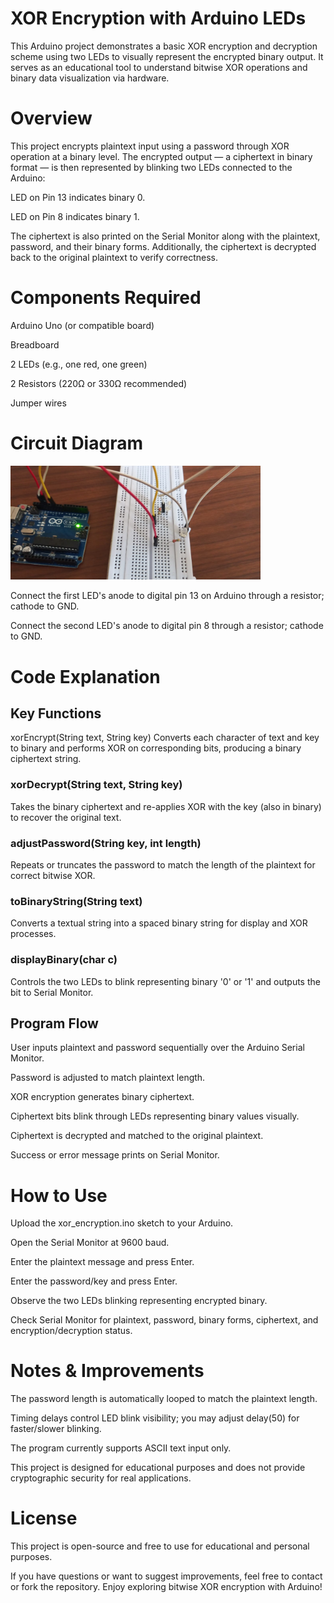 # XOR Encryption with Arduino LEDs
This Arduino project demonstrates a basic XOR encryption and decryption scheme using two LEDs to visually represent the encrypted binary output. It serves as an educational tool to understand bitwise XOR operations and binary data visualization via hardware.

# Overview
This project encrypts plaintext input using a password through XOR operation at a binary level. The encrypted output — a ciphertext in binary format — is then represented by blinking two LEDs connected to the Arduino:

LED on Pin 13 indicates binary 0.

LED on Pin 8 indicates binary 1.

The ciphertext is also printed on the Serial Monitor along with the plaintext, password, and their binary forms. Additionally, the ciphertext is decrypted back to the original plaintext to verify correctness.

# Components Required
Arduino Uno (or compatible board)

Breadboard

2 LEDs (e.g., one red, one green)

2 Resistors (220Ω or 330Ω recommended)

Jumper wires

# Circuit Diagram
<img src="lights.png" alt="Breadboard and Arduino wiring" width="400"/>

Connect the first LED's anode to digital pin 13 on Arduino through a resistor; cathode to GND.

Connect the second LED's anode to digital pin 8 through a resistor; cathode to GND.

# Code Explanation
## Key Functions
xorEncrypt(String text, String key)
Converts each character of text and key to binary and performs XOR on corresponding bits, producing a binary ciphertext string.

### xorDecrypt(String text, String key)
Takes the binary ciphertext and re-applies XOR with the key (also in binary) to recover the original text.

### adjustPassword(String key, int length)
Repeats or truncates the password to match the length of the plaintext for correct bitwise XOR.

### toBinaryString(String text)
Converts a textual string into a spaced binary string for display and XOR processes.

### displayBinary(char c)
Controls the two LEDs to blink representing binary '0' or '1' and outputs the bit to Serial Monitor.

## Program Flow
User inputs plaintext and password sequentially over the Arduino Serial Monitor.

Password is adjusted to match plaintext length.

XOR encryption generates binary ciphertext.

Ciphertext bits blink through LEDs representing binary values visually.

Ciphertext is decrypted and matched to the original plaintext.

Success or error message prints on Serial Monitor.

# How to Use
Upload the xor_encryption.ino sketch to your Arduino.

Open the Serial Monitor at 9600 baud.

Enter the plaintext message and press Enter.

Enter the password/key and press Enter.

Observe the two LEDs blinking representing encrypted binary.

Check Serial Monitor for plaintext, password, binary forms, ciphertext, and encryption/decryption status.

# Notes & Improvements
The password length is automatically looped to match the plaintext length.

Timing delays control LED blink visibility; you may adjust delay(50) for faster/slower blinking.

The program currently supports ASCII text input only.

This project is designed for educational purposes and does not provide cryptographic security for real applications.

# License
This project is open-source and free to use for educational and personal purposes.

If you have questions or want to suggest improvements, feel free to contact or fork the repository. Enjoy exploring bitwise XOR encryption with Arduino!
